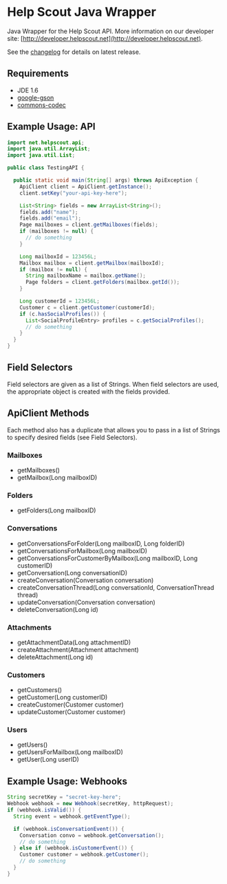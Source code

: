 Help Scout Java Wrapper
=======================
Java Wrapper for the Help Scout API. More information on our developer site: [http://developer.helpscout.net](http://developer.helpscout.net).

See the [changelog](https://github.com/zeroturnaround/helpscout-api-java/blob/master/CHANGELOG.md) for details on latest release.

Requirements
---------------------
* JDE 1.6
* [google-gson](http://code.google.com/p/google-gson/)
* [commons-codec](http://commons.apache.org/proper/commons-codec/)

Example Usage: API
---------------------
```java
import net.helpscout.api;
import java.util.ArrayList;
import java.util.List;

public class TestingAPI {

  public static void main(String[] args) throws ApiException {
    ApiClient client = ApiClient.getInstance();
    client.setKey("your-api-key-here");

    List<String> fields = new ArrayList<String>();
    fields.add("name");
    fields.add("email");
    Page mailboxes = client.getMailboxes(fields);
    if (mailboxes != null) {
      // do something
    }

    Long mailboxId = 123456L;
    Mailbox mailbox = client.getMailbox(mailboxId);
    if (mailbox != null) {
      String mailboxName = mailbox.getName();
      Page folders = client.getFolders(mailbox.getId());
    }

    Long customerId = 123456L;
    Customer c = client.getCustomer(customerId);
    if (c.hasSocialProfiles()) {
      List<SocialProfileEntry> profiles = c.getSocialProfiles();
      // do something
    }
  }
}
```

Field Selectors
---------------------
Field selectors are given as a list of Strings. When field selectors are used, the appropriate object is created with the fields provided.

ApiClient Methods
--------------------
Each method also has a duplicate that allows you to pass in a list of Strings to specify desired fields (see Field Selectors).

### Mailboxes
* getMailboxes()
* getMailbox(Long mailboxID)

### Folders
* getFolders(Long mailboxID)

### Conversations
* getConversationsForFolder(Long mailboxID, Long folderID)
* getConversationsForMailbox(Long mailboxID)
* getConversationsForCustomerByMailbox(Long mailboxID, Long customerID)
* getConversation(Long conversationID)
* createConversation(Conversation conversation)
* createConversationThread(Long conversationId, ConversationThread thread)
* updateConversation(Conversation conversation)
* deleteConversation(Long id)

### Attachments
* getAttachmentData(Long attachmentID)
* createAttachment(Attachment attachment)
* deleteAttachment(Long id)

### Customers
* getCustomers()
* getCustomer(Long customerID)
* createCustomer(Customer customer)
* updateCustomer(Customer customer)

### Users
* getUsers()
* getUsersForMailbox(Long mailboxID)
* getUser(Long userID)


Example Usage: Webhooks
------------------------
```java
String secretKey = "secret-key-here";
Webhook webhook = new Webhook(secretKey, httpRequest);
if (webhook.isValid()) {
  String event = webhook.getEventType();

  if (webhook.isConversationEvent()) {
    Conversation convo = webhook.getConversation();
    // do something
  } else if (webhook.isCustomerEvent()) {
    Customer customer = webhook.getCustomer();
    // do something
  }
}
```
